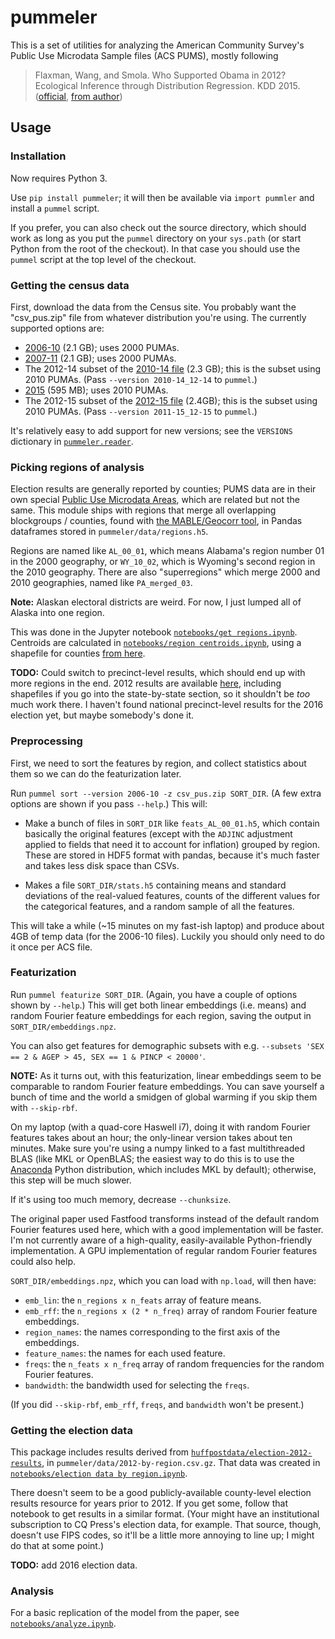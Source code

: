 # pummeler

This is a set of utilities for analyzing the American Community Survey's Public Use Microdata Sample files (ACS PUMS), mostly following

> Flaxman, Wang, and Smola. Who Supported Obama in 2012? Ecological Inference through Distribution Regression. KDD 2015.
> ([official](http://dx.doi.org/10.1145/2783258.2783300), [from author](http://sethrf.com/files/ecological.pdf))


## Usage

### Installation

Now requires Python 3.

Use `pip install pummeler`; it will then be available via `import pummler` and install a `pummel` script.

If you prefer, you can also check out the source directory, which should work as long as you put the `pummel` directory on your `sys.path` (or start Python from the root of the checkout). In that case you should use the `pummel` script at the top level of the checkout.


### Getting the census data

First, download the data from the Census site. You probably want the "csv_pus.zip" file from whatever distribution you're using. The currently supported options are:

- [2006-10](http://www2.census.gov/programs-surveys/acs/data/pums/2010/5-Year/csv_pus.zip) (2.1 GB); uses 2000 PUMAs.
- [2007-11](http://www2.census.gov/programs-surveys/acs/data/pums/2011/5-Year/csv_pus.zip) (2.1 GB); uses 2000 PUMAs.
- The 2012-14 subset of the [2010-14 file](https://www2.census.gov/programs-surveys/acs/data/pums/2014/5-Year/csv_pus.zip) (2.3 GB); this is the subset using 2010 PUMAs. (Pass `--version 2010-14_12-14` to `pummel`.)
- [2015](https://www2.census.gov/programs-surveys/acs/data/pums/2015/1-Year/csv_pus.zip) (595 MB); uses 2010 PUMAs.
- The 2012-15 subset of the [2012-15 file](https://www2.census.gov/programs-surveys/acs/data/pums/2015/5-Year/csv_pus.zip) (2.4GB); this is the subset using 2010 PUMAs. (Pass `--version 2011-15_12-15` to `pummel`.)

It's relatively easy to add support for new versions; see the `VERSIONS` dictionary in [`pummeler.reader`](pummeler/reader.py).

### Picking regions of analysis

Election results are generally reported by counties; PUMS data are in their own special [Public Use Microdata Areas](https://www.census.gov/geo/reference/puma.html), which are related but not the same. This module ships with regions that merge all overlapping blockgroups / counties, found with [the MABLE/Geocorr tool](http://mcdc2.missouri.edu/websas/geocorr12.html), in Pandas dataframes stored in `pummeler/data/regions.h5`.

Regions are named like `AL_00_01`, which means Alabama's region number 01 in the 2000 geography, or `WY_10_02`, which is Wyoming's second region in the 2010 geography. There are also "superregions" which merge 2000 and 2010 geographies, named like `PA_merged_03`.

**Note:** Alaskan electoral districts are weird. For now, I just lumped all of Alaska into one region.

This was done in the Jupyter notebook [`notebooks/get regions.ipynb`](notebooks/get%20regions.ipynb). Centroids are calculated in [`notebooks/region centroids.ipynb`](notebooks/region%20centroids.ipynb), using a shapefile for counties [from here](https://geonet.esri.com/thread/24614).

**TODO:** Could switch to precinct-level results, which should end up with more regions in the end. 2012 results are available [here](http://projects.iq.harvard.edu/eda/data), including shapefiles if you go into the state-by-state section, so it shouldn't be *too* much work there. I haven't found national precinct-level results for the 2016 election yet, but maybe somebody's done it.


### Preprocessing

First, we need to sort the features by region, and collect statistics about them so we can do the featurization later.

Run `pummel sort --version 2006-10 -z csv_pus.zip SORT_DIR`. (A few extra options are shown if you pass `--help`.) This will:

- Make a bunch of files in `SORT_DIR` like `feats_AL_00_01.h5`, which contain basically the original features (except with the `ADJINC` adjustment applied to fields that need it to account for inflation) grouped by region. These are stored in HDF5 format with pandas, because it's much faster and takes less disk space than CSVs.

- Makes a file `SORT_DIR/stats.h5` containing means and standard deviations of the real-valued features, counts of the different values for the categorical features, and a random sample of all the features.

This will take a while (~15 minutes on my fast-ish laptop) and produce about 4GB of temp data (for the 2006-10 files). Luckily you should only need to do it once per ACS file.


### Featurization

Run `pummel featurize SORT_DIR`. (Again, you have a couple of options shown by `--help`.) This will get both linear embeddings (i.e. means) and random Fourier feature embeddings for each region, saving the output in `SORT_DIR/embeddings.npz`.

You can also get features for demographic subsets with e.g. `--subsets 'SEX == 2 & AGEP > 45, SEX == 1 & PINCP < 20000'`.

**NOTE:** As it turns out, with this featurization, linear embeddings seem to be comparable to random Fourier feature embeddings. You can save yourself a bunch of time and the world a smidgen of global warming if you skip them with `--skip-rbf`.

On my laptop (with a quad-core Haswell i7), doing it with random Fourier features takes about an hour; the only-linear version takes about ten minutes. Make sure you're using a numpy linked to a fast multithreaded BLAS (like MKL or OpenBLAS; the easiest way to do this is to use the [Anaconda](https://www.continuum.io/downloads) Python distribution, which includes MKL by default); otherwise, this step will be much slower.

If it's using too much memory, decrease `--chunksize`.

The original paper used Fastfood transforms instead of the default random Fourier features used here, which with a good implementation will be faster. I'm not currently aware of a high-quality, easily-available Python-friendly implementation. A GPU implementation of regular random Fourier features could also help.

`SORT_DIR/embeddings.npz`, which you can load with `np.load`, will then have:

 - `emb_lin`: the `n_regions x n_feats` array of feature means.
 - `emb_rff`: the `n_regions x (2 * n_freq)` array of random Fourier feature embeddings.
 - `region_names`: the names corresponding to the first axis of the embeddings.
 - `feature_names`: the names for each used feature.
 - `freqs`: the `n_feats x n_freq` array of random frequencies for the random Fourier features.
 - `bandwidth`: the bandwidth used for selecting the `freqs`.

 (If you did `--skip-rbf`, `emb_rff`, `freqs`, and `bandwidth` won't be present.)


### Getting the election data

This package includes results derived from [`huffpostdata/election-2012-results`](https://github.com/huffpostdata/election-2012-results), in `pummeler/data/2012-by-region.csv.gz`. That data was created in [`notebooks/election data by region.ipynb`](notebooks/election%20data%20by%20region.ipynb).

There doesn't seem to be a good publicly-available county-level election results resource for years prior to 2012. If you get some, follow that notebook to get results in a similar format. (Your might have an institutional subscription to CQ Press's election data, for example. That source, though, doesn't use FIPS codes, so it'll be a little more annoying to line up; I might do that at some point.)

**TODO:** add 2016 election data.

### Analysis

For a basic replication of the model from the paper, see [`notebooks/analyze.ipynb`](notebooks/analyze.ipynb).
